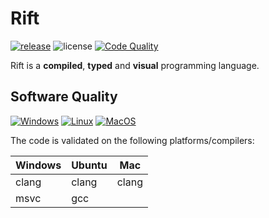 # Rift

[![release](https://img.shields.io/github/release/PipeRift/rift?labelColor=394047)](https://github.com/PipeRift/rift/releases) ![license](https://img.shields.io/github/license/PipeRift/rift?labelColor=394047) [![Code Quality](https://api.codacy.com/project/badge/Grade/a377314fe8ae4a2bb17159bce8a1ac76)](https://app.codacy.com/gh/PipeRift/rift?utm_source=github.com&utm_medium=referral&utm_content=PipeRift/rift&utm_campaign=Badge_Grade)

Rift is a **compiled**, **typed** and **visual** programming language.

## Software Quality

[![Windows](https://img.shields.io/github/workflow/status/piperift/rift-core/windows-cicd?label=Windows)](https://github.com/PipeRift/rift-core/actions?query=workflow%3Awindows-cicd) [![Linux](https://img.shields.io/github/workflow/status/piperift/rift-core/linux-cicd?label=Linux)](https://github.com/PipeRift/rift-core/actions?query=workflow%3Alinux-cicd) [![MacOS](https://img.shields.io/github/workflow/status/piperift/rift-core/macos-cicd?label=MacOS)](https://github.com/PipeRift/rift-core/actions?query=workflow%3Amacos-cicd)

The code is validated on the following platforms/compilers:

| Windows | Ubuntu | Mac   |
| ------- | ------ | ----- |
| clang   | clang  | clang |
| msvc    | gcc    |       |
